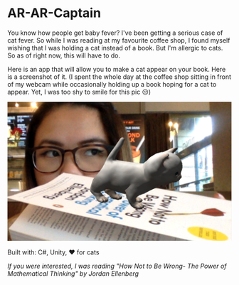 # AR-AR-Captain

You know how people get baby fever? I've been getting a serious case of cat fever. So while I was reading at my favourite coffee shop, I found myself wishing that I was holding a cat instead of a book. But I'm allergic to cats. So as of right now, this will have to do.

Here is an app that will allow you to make a cat appear on your book. Here is a screenshot of it. (I spent the whole day at the coffee shop sitting in front of my webcam while occasionally holding up a book hoping for a cat to appear. Yet, I was too shy to smile for this pic :pensive:)

![kitten](/kitten.png)

Built with: C#, Unity, :heart: for cats

<i>If you were interested, I was reading "How Not to Be Wrong- The Power of Mathematical Thinking" by Jordan Ellenberg</i>
